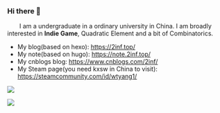 ### Hi there 👋

&emsp;&emsp;I am a undergraduate in a ordinary university in China. I am broadly interested in **Indie Game**, Quadratic Element and a bit of Combinatorics.

* My blog(based on hexo): https://2inf.top/
* My note(based on hugo): https://note.2inf.top/
* My cnblogs blog: https://www.cnblogs.com/2inf/
* My Steam page(you need kxsw in China to visit): https://steamcommunity.com/id/wtyang1/

[![](https://img.shields.io/badge/twitter-@wtyang5-blue.svg)](https://twitter.com/wtyang5)

![](https://img.shields.io/badge/license-MIT-00FF00.svg)

<!--
**2inf/2inf** is a ✨ _special_ ✨ repository because its `README.md` (this file) appears on your GitHub profile.

Here are some ideas to get you started:

- 🔭 I’m currently working on ...
- 🌱 I’m currently learning ...
- 👯 I’m looking to collaborate on ...
- 🤔 I’m looking for help with ...
- 💬 Ask me about ...
- 📫 How to reach me: ...
- 😄 Pronouns: ...
- ⚡ Fun fact: ...
-->
